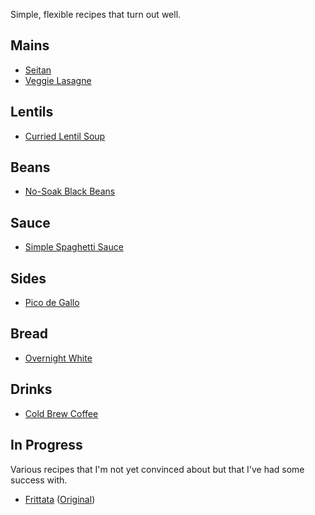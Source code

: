 Simple, flexible recipes that turn out well.

## Mains

* [Seitan](https://nickjalbert.github.io/recipes/mains/seitan)
* [Veggie Lasagne](https://nickjalbert.github.io/recipes/mains/lasagne)

## Lentils

* [Curried Lentil Soup](https://nickjalbert.github.io/recipes/lentils/curried-lentil-soup)

## Beans

* [No-Soak Black Beans](https://nickjalbert.github.io/recipes/beans/no-soak-black-beans)

## Sauce

* [Simple Spaghetti Sauce](https://nickjalbert.github.io/recipes/sauce/simple-spaghetti-sauce)


## Sides

* [Pico de Gallo](https://nickjalbert.github.io/recipes/sides/pico-de-gallo)


## Bread

* [Overnight White](https://nickjalbert.github.io/recipes/bread/overnight-white)

## Drinks

* [Cold Brew Coffee](https://nickjalbert.github.io/recipes/drinks/cold-brew)

## In Progress

Various recipes that I'm not yet convinced about but that I've had some success
with.

* [Frittata](https://github.com/nickjalbert/recipes/blob/master/in_progress/frittata.jpg) ([Original](https://www.reddit.com/r/recipes/comments/4f70mq/easy_breakfast_frittata/))

